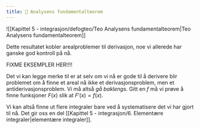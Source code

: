 ```yaml
---
title: 📄 Analysens fundamentalteorem
---
```



![[Kapittel 5 - integrasjon/defogteo/Teo Analysens fundamentalteorem|Teo Analysens fundamentalteorem]]

Dette resultatet kobler arealproblemer til derivasjon, noe vi allerede har ganske god kontroll på nå.

FIXME EKSEMPLER HER!!!!

Det vi kan legge merke til er at selv om vi nå er gode til å derivere blir problemet om å finne et areal nå ikke et derivasjonsproblem, men et antiderivasjonsproblem. Vi må altså *gå baklengs*. Gitt en $f$ må vi prøve å finne funksjoner $F(x)$ slik at $F'(x) = f(x)$. 

Vi kan altså finne ut flere integraler bare ved å systematisere det vi har gjort til nå. Det gir oss en del [[Kapittel 5 - integrasjon/6. Elementære integraler|elementære integraler]].